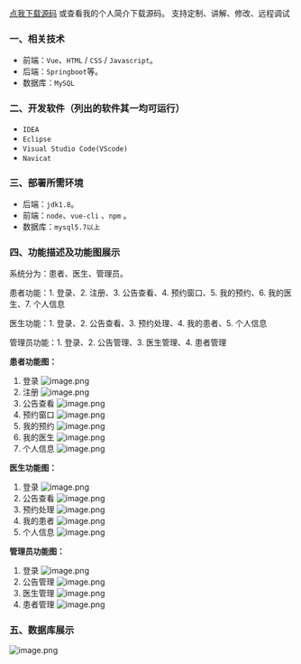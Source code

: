 [点我下载源码](https://www.oneprosol.com/detail/f97aa2e4f7fa4b4ab0e16df8d7a4b2dc) 
或查看我的个人简介下载源码。
支持定制、讲解、修改、远程调试

### 一、相关技术

- 前端：`Vue`、`HTML` / `CSS` / `Javascript`。
- 后端：`Springboot`等。
- 数据库：`MySQL`

### 二、开发软件（列出的软件其一均可运行）

- `IDEA`
- `Eclipse`
- `Visual Studio Code(VScode)`
- `Navicat`

### 三、部署所需环境

- 后端：`jdk1.8`。
- 前端：`node`、`vue-cli` 、`npm`  。
- 数据库：`mysql5.7以上`

### 四、功能描述及功能图展示

系统分为：患者、医生、管理员。

患者功能：1. 登录、2. 注册、3. 公告查看、4. 预约窗口、5. 我的预约、6. 我的医生、7. 个人信息

医生功能：1. 登录、2. 公告查看、3. 预约处理、4. 我的患者、5. 个人信息

管理员功能：1. 登录、2. 公告管理、3. 医生管理、4. 患者管理

**患者功能图：**

1. 登录
   ![image.png](https://pic.picprosol.com/user_upload/1ca4a16527164fbdbe5588f4023765f3/2024-12-06%2014:13:13_image.png)
2. 注册
   ![image.png](https://pic.picprosol.com/user_upload/1ca4a16527164fbdbe5588f4023765f3/2024-12-06%2014:13:28_image.png)
3. 公告查看
   ![image.png](https://pic.picprosol.com/user_upload/1ca4a16527164fbdbe5588f4023765f3/2024-12-06%2014:13:39_image.png)
4. 预约窗口
   ![image.png](https://pic.picprosol.com/user_upload/1ca4a16527164fbdbe5588f4023765f3/2024-12-06%2014:13:47_image.png)
5. 我的预约
   ![image.png](https://pic.picprosol.com/user_upload/1ca4a16527164fbdbe5588f4023765f3/2024-12-06%2014:13:55_image.png)
6. 我的医生
   ![image.png](https://pic.picprosol.com/user_upload/1ca4a16527164fbdbe5588f4023765f3/2024-12-06%2014:14:03_image.png)
7. 个人信息
   ![image.png](https://pic.picprosol.com/user_upload/1ca4a16527164fbdbe5588f4023765f3/2024-12-06%2014:14:11_image.png)

**医生功能图：**

1. 登录
   ![image.png](https://pic.picprosol.com/user_upload/1ca4a16527164fbdbe5588f4023765f3/2024-12-06%2014:13:13_image.png)
2. 公告查看
   ![image.png](https://pic.picprosol.com/user_upload/1ca4a16527164fbdbe5588f4023765f3/2024-12-06%2014:14:19_image.png)
3. 预约处理
   ![image.png](https://pic.picprosol.com/user_upload/1ca4a16527164fbdbe5588f4023765f3/2024-12-06%2014:14:27_image.png)
4. 我的患者
   ![image.png](https://pic.picprosol.com/user_upload/1ca4a16527164fbdbe5588f4023765f3/2024-12-06%2014:14:34_image.png)
5. 个人信息
   ![image.png](https://pic.picprosol.com/user_upload/1ca4a16527164fbdbe5588f4023765f3/2024-12-06%2014:14:42_image.png)

**管理员功能图：**

1. 登录
   ![image.png](https://pic.picprosol.com/user_upload/1ca4a16527164fbdbe5588f4023765f3/2024-12-06%2014:13:13_image.png)
2. 公告管理
   ![image.png](https://pic.picprosol.com/user_upload/1ca4a16527164fbdbe5588f4023765f3/2024-12-06%2014:14:50_image.png)
3. 医生管理
   ![image.png](https://pic.picprosol.com/user_upload/1ca4a16527164fbdbe5588f4023765f3/2024-12-06%2014:14:57_image.png)
4. 患者管理
   ![image.png](https://pic.picprosol.com/user_upload/1ca4a16527164fbdbe5588f4023765f3/2024-12-06%2014:15:05_image.png)

### 五、数据库展示

![image.png](https://pic.picprosol.com/user_upload/1ca4a16527164fbdbe5588f4023765f3/2024-12-06%2014:17:52_image.png)

